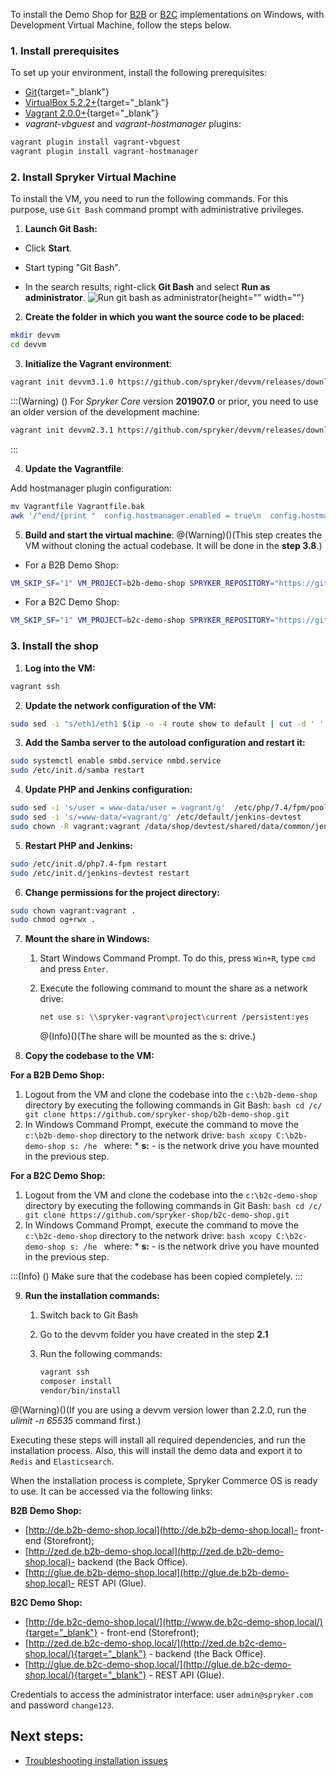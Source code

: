 To install the Demo Shop for [B2B](https://documentation.spryker.com/docs/b2b-suite) or [B2C](https://documentation.spryker.com/docs/b2c-suite) implementations on Windows, with Development Virtual Machine, follow the steps below.

### 1. Install prerequisites

To set up your environment, install the following prerequisites:

* [Git](https://git-scm.com/book/en/v2/Getting-Started-Installing-Git){target="_blank"}
* [VirtualBox 5.2.2+](https://www.virtualbox.org/wiki/Downloads){target="_blank"}
* [Vagrant 2.0.0+](https://www.vagrantup.com/downloads.html){target="_blank"}
* *vagrant-vbguest* and *vagrant-hostmanager* plugins:

```bash
vagrant plugin install vagrant-vbguest
vagrant plugin install vagrant-hostmanager
```

### 2. Install Spryker Virtual Machine

To install the VM, you need to run the following commands. For this purpose, use `Git Bash` command prompt with administrative privileges.

1. **Launch Git Bash:**

* Click **Start**.

* Start typing "Git Bash".

* In the search results, right-click **Git Bash** and select **Run as administrator**.
![Run git bash as administrator](https://spryker.s3.eu-central-1.amazonaws.com/docs/Developer+Guide/Installation/B2B+Demo+Shop+Installation+Guide/run-git-bash-as-administrator.png){height="" width=""}

2. **Create the folder in which you want the source code to be placed:**

```bash
mkdir devvm
cd devvm
```

3. **Initialize the Vagrant environment**:

```bash
vagrant init devvm3.1.0 https://github.com/spryker/devvm/releases/download/v3.1.0/spryker-devvm.box
```
:::(Warning) ()
For _Spryker Core_ version **201907.0** or prior, you need to use an older version of the development machine:
```bash
vagrant init devvm2.3.1 https://github.com/spryker/devvm/releases/download/v2.3.1/spryker-devvm.box
```
:::

4. **Update the Vagrantfile**:

Add hostmanager plugin configuration:

```bash
mv Vagrantfile Vagrantfile.bak
awk '/^end/{print "  config.hostmanager.enabled = true\n  config.hostmanager.manage_host = true"}1' Vagrantfile.bak > Vagrantfile
```

5. **Build and start the virtual machine**:
@(Warning)()(This step creates the VM without cloning the actual codebase. It will be done in the **step 3.8**.)
* For a B2B Demo Shop:
```bash
VM_SKIP_SF="1" VM_PROJECT=b2b-demo-shop SPRYKER_REPOSITORY="https://github.com/spryker-shop/b2b-demo-shop.git" vagrant up
```
* For a B2C Demo Shop:
```bash
VM_SKIP_SF="1" VM_PROJECT=b2c-demo-shop SPRYKER_REPOSITORY="https://github.com/spryker-shop/b2c-demo-shop.git" vagrant up
```

### 3. Install the shop

1. **Log into the VM:**

```bash
vagrant ssh
```

2. **Update the network configuration of the VM:**

```bash
sudo sed -i "s/eth1/eth1 $(ip -o -4 route show to default | cut -d ' ' -f 5)/g; s/create mask = 0775/create mask = 0777/g; s/directory mask = 0775/directory mask = 0777\n  force user = vagrant\n  force group = vagrant/g"  /etc/samba/smb.conf
```

3. **Add the Samba server to the autoload configuration and restart it:**

```bash
sudo systemctl enable smbd.service nmbd.service
sudo /etc/init.d/samba restart
```

4. **Update PHP and Jenkins configuration:**

```bash
sudo sed -i 's/user = www-data/user = vagrant/g'  /etc/php/7.4/fpm/pool.d/*.conf
sudo sed -i 's/=www-data/=vagrant/g' /etc/default/jenkins-devtest
sudo chown -R vagrant:vagrant /data/shop/devtest/shared/data/common/jenkins
```

5. **Restart PHP and Jenkins:**

```bash
sudo /etc/init.d/php7.4-fpm restart
sudo /etc/init.d/jenkins-devtest restart
```

6. **Change permissions for the project directory:**

```bash
sudo chown vagrant:vagrant .
sudo chmod og+rwx .
```

7. **Mount the share in Windows:**

    1. Start Windows Command Prompt. To do this, press `Win+R`, type `cmd` and press `Enter`.

    2. Execute the following command to mount the share as a network drive:

       ```bash
       net use s: \\spryker-vagrant\project\current /persistent:yes
       ```

        @(Info)()(The share will be mounted as the s: drive.)

8. **Copy the codebase to the VM:**

**For a B2B Demo Shop:**

1. Logout from the VM and clone the codebase into the `c:\b2b-demo-shop` directory by executing the following commands in Git Bash:
        ```bash
        cd /c/
        git clone https://github.com/spryker-shop/b2b-demo-shop.git
        ```
2. In Windows Command Prompt, execute the command to move the `c:\b2b-demo-shop` directory to the network drive:
        ```bash
        xcopy C:\b2b-demo-shop s: /he
        ```
        where:
        * **s:** - is the network drive you have mounted in the previous step.
        
**For a B2C Demo Shop:**
1. Logout from the VM and clone the codebase into the `c:\b2c-demo-shop` directory by executing the following commands in Git Bash:
        ```bash
        cd /c/
        git clone https://github.com/spryker-shop/b2c-demo-shop.git
        ```
2. In Windows Command Prompt, execute the command to move the `c:\b2c-demo-shop` directory to the network drive:
        ```bash
        xcopy C:\b2c-demo-shop s: /he
        ```
        where:
        * **s:** - is the network drive you have mounted in the previous step.

 :::(Info) ()
Make sure that the codebase has been copied completely.
:::

9. **Run the installation commands:**

     1. Switch back to Git Bash
     2. Go to the devvm folder you have created in the step **2.1**
     3. Run the following commands:

          ```bash
          vagrant ssh
          composer install
          vendor/bin/install
          ```

@(Warning)()(If you are using a devvm version lower than 2.2.0, run the *ulimit -n 65535* command first.)

Executing these steps will install all required dependencies, and run the installation process. Also, this will install the demo data and export it to `Redis` and `Elasticsearch`.

When the installation process is complete, Spryker Commerce OS is ready to use. It can be accessed via the following links:

**B2B Demo Shop:**
 * [http://de.b2b-demo-shop.local](http://de.b2b-demo-shop.local)- front-end (Storefront);
* [http://zed.de.b2b-demo-shop.local](http://zed.de.b2b-demo-shop.local)- backend (the Back Office).
* [http://glue.de.b2b-demo-shop.local](http://glue.de.b2b-demo-shop.local)- REST API (Glue).

**B2C Demo Shop:**
* [http://de.b2c-demo-shop.local/](http://www.de.b2c-demo-shop.local/){target="_blank"} - front-end (Storefront);
* [http://zed.de.b2c-demo-shop.local/](http://zed.de.b2c-demo-shop.local/){target="_blank"} - backend (the Back Office).
* [http://glue.de.b2c-demo-shop.local/](http://glue.de.b2c-demo-shop.local/){target="_blank"} - REST API (Glue).

Credentials to access the administrator interface: user `admin@spryker.com` and password `change123`.

## Next steps:
* [Troubleshooting installation issues](https://documentation.spryker.com/docs/peer-authentication-failed-for-user-postgres)